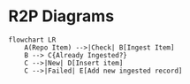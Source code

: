 # R2P Diagrams

```mermaid
flowchart LR
    A(Repo Item) -->|Check| B[Ingest Item]
    B --> C{Already Ingested?}
    C -->|New| D[Insert item]
    C -->|Failed| E[Add new ingested record]
```
